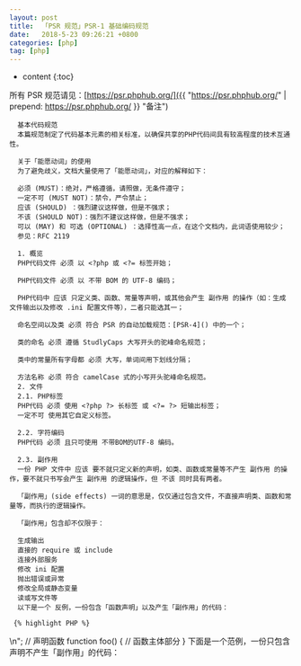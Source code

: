 ```yaml
---
layout: post
title:  「PSR 规范」PSR-1 基础编码规范
date:   2018-5-23 09:26:21 +0800
categories: [php] 
tag: [php] 
---
```


* content
{:toc}


所有 PSR 规范请见：[https://psr.phphub.org/]({{ "https://psr.phphub.org/" | prepend: https://psr.phphub.org/  }} "备注")

      
      基本代码规范
      本篇规范制定了代码基本元素的相关标准，以确保共享的PHP代码间具有较高程度的技术互通性。
      
      关于「能愿动词」的使用
      为了避免歧义，文档大量使用了「能愿动词」，对应的解释如下：
      
      必须 (MUST)：绝对，严格遵循，请照做，无条件遵守；
      一定不可 (MUST NOT)：禁令，严令禁止；
      应该 (SHOULD) ：强烈建议这样做，但是不强求；
      不该 (SHOULD NOT)：强烈不建议这样做，但是不强求；
      可以 (MAY) 和 可选 (OPTIONAL) ：选择性高一点，在这个文档内，此词语使用较少；
      参见：RFC 2119
      
      1. 概览
      PHP代码文件 必须 以 <?php 或 <?= 标签开始；
      
      PHP代码文件 必须 以 不带 BOM 的 UTF-8 编码；
      
      PHP代码中 应该 只定义类、函数、常量等声明，或其他会产生 副作用 的操作（如：生成文件输出以及修改 .ini 配置文件等），二者只能选其一；
      
      命名空间以及类 必须 符合 PSR 的自动加载规范：[PSR-4]() 中的一个；
      
      类的命名 必须 遵循 StudlyCaps 大写开头的驼峰命名规范；
      
      类中的常量所有字母都 必须 大写，单词间用下划线分隔；
      
      方法名称 必须 符合 camelCase 式的小写开头驼峰命名规范。
      2. 文件
      2.1. PHP标签
      PHP代码 必须 使用 <?php ?> 长标签 或 <?= ?> 短输出标签；
      一定不可 使用其它自定义标签。
      
      2.2. 字符编码
      PHP代码 必须 且只可使用 不带BOM的UTF-8 编码。
      
      2.3. 副作用
      一份 PHP 文件中 应该 要不就只定义新的声明，如类、函数或常量等不产生 副作用 的操作，要不就只书写会产生 副作用 的逻辑操作，但 不该 同时具有两者。
      
      「副作用」(side effects) 一词的意思是，仅仅通过包含文件，不直接声明类、函数和常量等，而执行的逻辑操作。
      
      「副作用」包含却不仅限于：
      
      生成输出
      直接的 require 或 include
      连接外部服务
      修改 ini 配置
      抛出错误或异常
      修改全局或静态变量
      读或写文件等
      以下是一个 反例，一份包含「函数声明」以及产生「副作用」的代码：
      
     {% highlight PHP %}
 <?php
      // 「副作用」：修改 ini 配置
      ini_set('error_reporting', E_ALL);
      
      // 「副作用」：引入文件
      include "file.php";
      
      // 「副作用」：生成输出
      echo "<html>\n";
      
      // 声明函数
      function foo()
      {
          // 函数主体部分
      }
      下面是一个范例，一份只包含声明不产生「副作用」的代码：
      
      <?php
      // 声明函数
      function foo()
      {
          // 函数主体部分
      }
      
      // 条件声明 **不** 属于「副作用」
      if (! function_exists('bar')) {
          function bar()
          {
              // 函数主体部分
          }
      }
{% endhighlight %}

      3. 命名空间和类
      命名空间以及类的命名必须遵循 [PSR-4]()。
      
      根据规范，每个类都独立为一个文件，且命名空间至少有一个层次：顶级的组织名称（vendor name）。
      
      类的命名 必须 遵循 StudlyCaps 大写开头的驼峰命名规范。
      
      PHP 5.3 及以后版本的代码 必须 使用正式的命名空间。
      
      例如：
      
      {% highlight PHP %}
<?php
      // PHP 5.3及以后版本的写法
      namespace Vendor\Model;
      
      class Foo
      {
      }
{% endhighlight %}

      5.2.x 及之前的版本 应该 使用伪命名空间的写法，约定俗成使用顶级的组织名称（vendor name）如 Vendor_ 为类前缀。
      
      {% highlight PHP %}
<?php
      // 5.2.x及之前版本的写法
      class Vendor_Model_Foo
      {
      }
{% endhighlight %}

      4. 类的常量、属性和方法
      此处的「类」指代所有的类、接口以及可复用代码块（traits）。
      
      4.1. 常量
      类的常量中所有字母都 必须 大写，词间以下划线分隔。
      
      参照以下代码：
      
      {% highlight PHP %}
<?php
      namespace Vendor\Model;
      
      class Foo
      {
          const VERSION = '1.0';
          const DATE_APPROVED = '2012-06-01';
      }
{% endhighlight %}

      4.2. 属性
      类的属性命名 可以 遵循：
      
      大写开头的驼峰式 ($StudlyCaps)
      小写开头的驼峰式 ($camelCase)
      下划线分隔式 ($under_score)
      本规范不做强制要求，但无论遵循哪种命名方式，都 应该 在一定的范围内保持一致。这个范围可以是整个团队、整个包、整个类或整个方法。
      
      4.3. 方法
      方法名称 必须 符合 camelCase() 式的小写开头驼峰命名规范。
      
      --